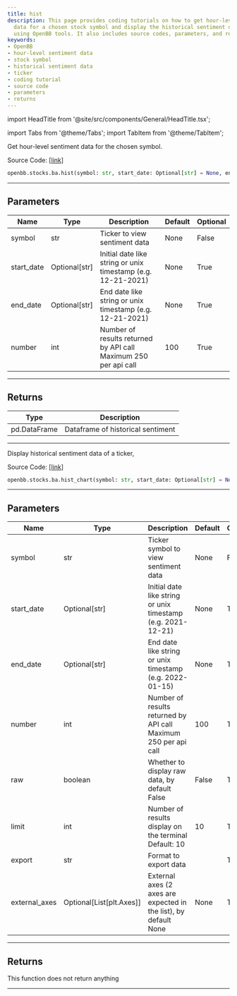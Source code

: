 ```yaml
---
title: hist
description: This page provides coding tutorials on how to get hour-level sentiment
  data for a chosen stock symbol and display the historical sentiment data of a ticker
  using OpenBB tools. It also includes source codes, parameters, and return information.
keywords:
- OpenBB
- hour-level sentiment data
- stock symbol
- historical sentiment data
- ticker
- coding tutorial
- source code
- parameters
- returns
---
```


import HeadTitle from '@site/src/components/General/HeadTitle.tsx';

<HeadTitle title="stocks.ba.hist - Reference | OpenBB SDK Docs" />

import Tabs from '@theme/Tabs';
import TabItem from '@theme/TabItem';

<Tabs>
<TabItem value="model" label="Model" default>

Get hour-level sentiment data for the chosen symbol.

Source Code: [[link](https://github.com/OpenBB-finance/OpenBBTerminal/tree/main/openbb_terminal/common/behavioural_analysis/sentimentinvestor_model.py#L19)]

```python
openbb.stocks.ba.hist(symbol: str, start_date: Optional[str] = None, end_date: Optional[str] = None, number: int = 100)
```

---

## Parameters

| Name | Type | Description | Default | Optional |
| ---- | ---- | ----------- | ------- | -------- |
| symbol | str | Ticker to view sentiment data | None | False |
| start_date | Optional[str] | Initial date like string or unix timestamp (e.g. 12-21-2021) | None | True |
| end_date | Optional[str] | End date like string or unix timestamp (e.g. 12-21-2021) | None | True |
| number | int | Number of results returned by API call<br/>Maximum 250 per api call | 100 | True |


---

## Returns

| Type | Description |
| ---- | ----------- |
| pd.DataFrame | Dataframe of historical sentiment |
---

</TabItem>
<TabItem value="view" label="Chart">

Display historical sentiment data of a ticker,

Source Code: [[link](https://github.com/OpenBB-finance/OpenBBTerminal/tree/main/openbb_terminal/common/behavioural_analysis/sentimentinvestor_view.py#L30)]

```python
openbb.stocks.ba.hist_chart(symbol: str, start_date: Optional[str] = None, end_date: Optional[str] = None, number: int = 100, raw: bool = False, limit: int = 10, export: str = "", external_axes: Optional[List[matplotlib.axes._axes.Axes]] = None)
```

---

## Parameters

| Name | Type | Description | Default | Optional |
| ---- | ---- | ----------- | ------- | -------- |
| symbol | str | Ticker symbol to view sentiment data | None | False |
| start_date | Optional[str] | Initial date like string or unix timestamp (e.g. 2021-12-21) | None | True |
| end_date | Optional[str] | End date like string or unix timestamp (e.g. 2022-01-15) | None | True |
| number | int | Number of results returned by API call<br/>Maximum 250 per api call | 100 | True |
| raw | boolean | Whether to display raw data, by default False | False | True |
| limit | int | Number of results display on the terminal<br/>Default: 10 | 10 | True |
| export | str | Format to export data |  | True |
| external_axes | Optional[List[plt.Axes]] | External axes (2 axes are expected in the list), by default None | None | True |


---

## Returns

This function does not return anything

---

</TabItem>
</Tabs>
